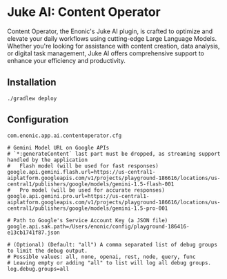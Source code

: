# Juke AI: Content Operator

Content Operator, the Enonic's Juke AI plugin, is crafted to optimize and elevate your daily workflows using cutting-edge Large Language Models. Whether you're looking for assistance with content creation, data analysis, or digital task management, Juke AI offers comprehensive support to enhance your efficiency and productivity.

## Installation

```shell
./gradlew deploy
```

## Configuration

`com.enonic.app.ai.contentoperator.cfg`
```properties
# Gemini Model URL on Google APIs
# `*:generateContent` last part must be dropped, as streaming support handled by the application
#   Flash model (will be used for fast responses)
google.api.gemini.flash.url=https://us-central1-aiplatform.googleapis.com/v1/projects/playground-186616/locations/us-central1/publishers/google/models/gemini-1.5-flash-001
#   Pro model (will be used for accurate responses)
google.api.gemini.pro.url=https://us-central1-aiplatform.googleapis.com/v1/projects/playground-186616/locations/us-central1/publishers/google/models/gemini-1.5-pro-001

# Path to Google's Service Account Key (a JSON file)
google.api.sak.path=/Users/enonic/config/playground-186416-e13cb1741f87.json

# (Optional) (Default: "all") A comma separated list of debug groups to limit the debug output.
# Possible values: all, none, openai, rest, node, query, func
# Leaving empty or adding "all" to list will log all debug groups.
log.debug.groups=all
```
